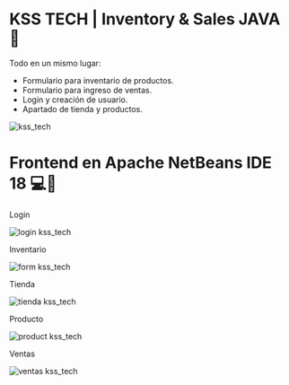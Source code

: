 # KSS TECH | Inventory & Sales JAVA 📝
Todo en un mismo lugar:
- Formulario para inventario de productos.
- Formulario para ingreso de ventas.
- Login y creación de usuario.
- Apartado de tienda y productos.
  
![kss_tech](https://github.com/karolgalindo02/kss_tech/assets/122057880/85f639c2-fa6c-41b5-bb00-99fdba9e0f0b)


# Frontend en Apache NetBeans IDE 18 💻🔧

Login

![login kss_tech](https://github.com/karolgalindo02/kss_tech/assets/122057880/be8c05a0-b1f0-41e5-a401-5a7de695e01e)

Inventario

![form kss_tech](https://github.com/karolgalindo02/kss_tech/assets/122057880/9e4a65de-aa9b-4d3e-b6c1-09fee24b33ea)

Tienda

![tienda kss_tech](https://github.com/karolgalindo02/kss_tech/assets/122057880/9653d92a-7fce-4b23-bbf6-86d400f758e0)

Producto

![product kss_tech](https://github.com/karolgalindo02/kss_tech/assets/122057880/ae9c47d4-4ebc-4f42-bde1-1e2c11cf2368)

Ventas

![ventas kss_tech](https://github.com/karolgalindo02/kss_tech/assets/122057880/87f5457d-77da-445b-81ab-718ea3bead32)

